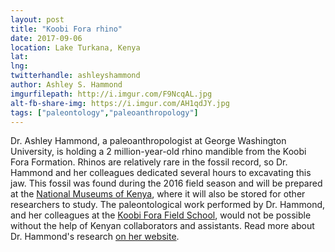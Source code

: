 ```yaml
---
layout: post
title: "Koobi Fora rhino"
date: 2017-09-06
location: Lake Turkana, Kenya
lat: 
lng: 
twitterhandle: ashleyshammond
author: Ashley S. Hammond
imgurfilepath: http://i.imgur.com/F9NcqAL.jpg
alt-fb-share-img: https://i.imgur.com/AH1qdJY.jpg
tags: ["paleontology","paleoanthropology"]
---
```

	
Dr. Ashley Hammond, a paleoanthropologist at George Washington University, is holding a 2 million-year-old rhino mandible from the Koobi Fora Formation. Rhinos are relatively rare in the fossil record, so Dr. Hammond and her colleagues dedicated several hours to excavating this jaw. This fossil was found during the 2016 field season and will be prepared at the [National Museums of Kenya](http://www.museums.or.ke/), where it will also be stored for other researchers to study.  The paleontological work performed by Dr. Hammond, and her colleagues at the [Koobi Fora Field School](https://cashp.columbian.gwu.edu/koobi-fora-field-school), would not be possible without the help of Kenyan collaborators and assistants. Read more about Dr. Hammond's research [on her website](http://www.ashleyshammond.com/).